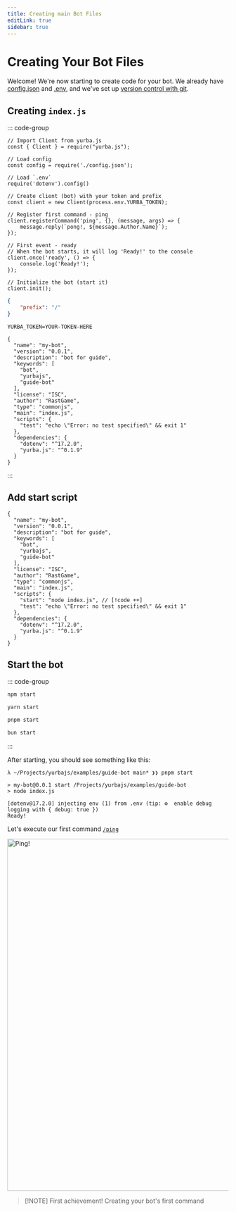 ```yaml
---
title: Creating main Bot Files
editLink: true
sidebar: true
---
```


# Creating Your Bot Files

Welcome! We're now starting to create code for your bot. We already have [config.json](/development/create-project#configuration-file-s) and [.env](/development/create-project#configuration-file-s), and we've set up [version control with git](/development/create-project#configuration-file-s).

## Creating `index.js`

::: code-group

```javascript:line-numbers [index.js]
// Import Client from yurba.js
const { Client } = require("yurba.js");

// Load config
const config = require('./config.json');

// Load `.env`
require('dotenv').config()

// Create client (bot) with your token and prefix
const client = new Client(process.env.YURBA_TOKEN);

// Register first command - ping
client.registerCommand('ping', {}, (message, args) => {
    message.reply(`pong!, ${message.Author.Name}`);
});

// First event - ready
// When the bot starts, it will log 'Ready!' to the console
client.once('ready', () => {
    console.log('Ready!');
});

// Initialize the bot (start it)
client.init();

```

```json [config.js]
{
    "prefix": "/"
}
```

```.env [.env]
YURBA_TOKEN=YOUR-TOKEN-HERE
```

```json:line-numbers [package.json]
{
  "name": "my-bot",
  "version": "0.0.1",
  "description": "bot for guide",
  "keywords": [
    "bot",
    "yurbajs",
    "guide-bot"
  ],
  "license": "ISC",
  "author": "RastGame",
  "type": "commonjs",
  "main": "index.js",
  "scripts": {
    "test": "echo \"Error: no test specified\" && exit 1"
  },
  "dependencies": {
    "dotenv": "^17.2.0",
    "yurba.js": "^0.1.9"
  }
}
```
:::


## Add start script

```json:line-numbers [package.json]
{
  "name": "my-bot",
  "version": "0.0.1",
  "description": "bot for guide",
  "keywords": [
    "bot",
    "yurbajs",
    "guide-bot"
  ],
  "license": "ISC",
  "author": "RastGame",
  "type": "commonjs",
  "main": "index.js",
  "scripts": {
    "start": "node index.js", // [!code ++]
    "test": "echo \"Error: no test specified\" && exit 1"
  },
  "dependencies": {
    "dotenv": "^17.2.0",
    "yurba.js": "^0.1.9"
  }
}
```

## Start the bot

::: code-group

```bash [npm]
npm start
```

```bash [yarn]
yarn start
```

```bash [pnpm]
pnpm start
```

```bash [bun]
bun start
```

:::

After starting, you should see something like this:


```console
λ ~/Projects/yurbajs/examples/guide-bot main* ❯❯ pnpm start

> my-bot@0.0.1 start /Projects/yurbajs/examples/guide-bot
> node index.js

[dotenv@17.2.0] injecting env (1) from .env (tip: ⚙️  enable debug logging with { debug: true })
Ready!
```

Let's execute our first command [`/ping`](/development/create-files#creating-index-js)

<img src="/images/ping.png" width="800" alt="Ping!" />

> [!NOTE] First achievement!
> Creating your bot's first command
